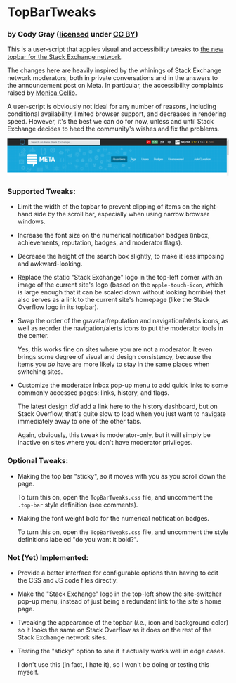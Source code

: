 # TopBarTweaks

### by Cody Gray ([licensed](LICENSE) under [CC BY](http://creativecommons.org/licenses/by/4.0/))

This is a user-script that applies visual and accessibility tweaks to [the new topbar for the Stack Exchange network](https://meta.stackexchange.com/questions/300829/new-top-bar-is-coming-to-the-stack-exchange-network).

The changes here are heavily inspired by the whinings of Stack Exchange network moderators, both in private conversations and in the answers to the announcement post on Meta. In particular, the accessibility complaints raised by [Monica Cellio](https://meta.stackexchange.com/a/300834).

A user-script is obviously not ideal for any number of reasons, including conditional availability, limited browser support, and decreases in rendering speed. However, it's the best we can do for now, unless and until Stack Exchange decides to heed the community's wishes and fix the problems.

![Example screenshot of the tweaked topbar on Meta Stack Exchange for a user without moderator privileges](MSE_nomod.png)

### Supported Tweaks:

 - Limit the width of the topbar to prevent clipping of items on the right-hand side by the scroll bar, especially when using narrow browser windows.
 - Increase the font size on the numerical notification badges (inbox, achievements, reputation, badges, and moderator flags).
 - Decrease the height of the search box slightly, to make it less imposing and awkward-looking.
 - Replace the static "Stack Exchange" logo in the top-left corner with an image of the current site's logo (based on the `apple-touch-icon`, which is large enough that it can be scaled down without looking horrible) that also serves as a link to the current site's homepage (like the Stack Overflow logo in its topbar).
 - Swap the order of the gravatar/reputation and navigation/alerts icons, as well as reorder the navigation/alerts icons to put the moderator tools in the center.
 
   Yes, this works fine on sites where you are not a moderator. It even brings some degree of visual and design consistency, because the items you *do* have are more likely to stay in the same places when switching sites.
  
 - Customize the moderator inbox pop-up menu to add quick links to some commonly accessed pages: links, history, and flags.
 
   The latest design *did* add a link here to the history dashboard, but on Stack Overflow, that's quite slow to load when you just want to navigate immediately away to one of the other tabs.
 
   Again, obviously, this tweak is moderator-only, but it will simply be inactive on sites where you don't have moderator privileges.
 
### Optional Tweaks:

 - Making the top bar "sticky", so it moves with you as you scroll down the page.

   To turn this on, open the `TopBarTweaks.css` file, and uncomment the `.top-bar` style definition (see comments).

 - Making the font weight bold for the numerical notification badges.
 
   To turn this on, open the `TopBarTweaks.css` file, and uncomment the style definitions labeled "do you want it bold?".

### Not (Yet) Implemented:

 - Provide a better interface for configurable options than having to edit the CSS and JS code files directly.
 - Make the "Stack Exchange" logo in the top-left show the site-switcher pop-up menu, instead of just being a redundant link to the site's home page.
 - Tweaking the appearance of the topbar (*i.e.*, icon and background color) so it looks the same on Stack Overflow as it does on the rest of the Stack Exchange network sites.
 - Testing the "sticky" option to see if it actually works well in edge cases.

   I don't use this (in fact, I hate it), so I won't be doing or testing this myself.
